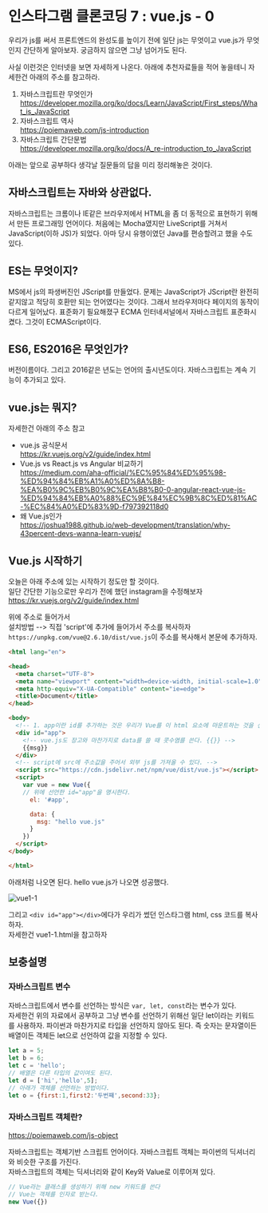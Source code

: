 # 인스타그램 클론코딩 7 : vue.js - 0

우리가 js를 써서 프론트엔드의 완성도를 높이기 전에 일단 js는 무엇이고 vue.js가 무엇인지 간단하게 알아보자.
궁금하지 않으면 그냥 넘어가도 된다.

사실 이런것은 인터넷을 보면 자세하게 나온다.
아래에 추천자료들을 적어 놓을테니 자세한건 아래의 주소를 참고하라.

1. 자바스크립트란 무엇인가  
https://developer.mozilla.org/ko/docs/Learn/JavaScript/First_steps/What_is_JavaScript
2. 자바스크립트 역사  
https://poiemaweb.com/js-introduction
2. 자바스크립트 간단문법  
https://developer.mozilla.org/ko/docs/A_re-introduction_to_JavaScript

아래는 앞으로 공부하다 생각날 질문들의 답을 미리 정리해놓은 것이다.

## 자바스크립트는 자바와 상관없다.
자바스크립트는 크롬이나 IE같은 브라우저에서 HTML을 좀 더 동적으로 표현하기 위해서 만든 프로그래밍 언어이다. 처음에는 Mocha였지만 LiveScript를 거쳐서 JavaScript(이하 JS)가 되었다. 아마 당시 유행이였던 Java를 편승할려고 했을 수도 있다.

## ES는 무엇이지?
MS에서 js의 파생버진인 JScript를 만들었다. 문제는 JavaScript가 JScript란 완전히 같지않고 적당히 호환만 되는 언어였다는 것이다. 그래서 브라우저마다 페이지의 동작이 다르게 일어났다.
표준화기 필요해졌구 ECMA 인터네셔널에서 자바스크립트 표준화시켰다. 그것이 ECMAScript이다.

## ES6, ES2016은 무엇인가?
버전이름이다. 그리고 2016같은 년도는 언어의 출시년도이다. 자바스크립트는 계속 기능이 추가되고 있다. 

## vue.js는 뭐지?
자세한건 아래의 주소 참고
- vue.js 공식문서  
https://kr.vuejs.org/v2/guide/index.html  
- Vue.js vs React.js vs Angular 비교하기   
https://medium.com/aha-official/%EC%95%84%ED%95%98-%ED%94%84%EB%A1%A0%ED%8A%B8-%EA%B0%9C%EB%B0%9C%EA%B8%B0-0-angular-react-vue-js-%ED%94%84%EB%A0%88%EC%9E%84%EC%9B%8C%ED%81%AC-%EC%84%A0%ED%83%9D-f797392118d0
- 왜 Vue.js인가  
https://joshua1988.github.io/web-development/translation/why-43percent-devs-wanna-learn-vuejs/

## Vue.js 시작하기
오늘은 아래 주소에 있는 시작하기 정도만 할 것이다.  
일단 간단한 기능으로만 우리가 전에 했던 instagram을 수정해보자
https://kr.vuejs.org/v2/guide/index.html

위에 주소로 들어가서  
설치방법 --> 직접 'script'에 추가에 들어가서 주소를 복사하자
`https://unpkg.com/vue@2.6.10/dist/vue.js`이 주소를 복사해서 본문에 추가하자.

```html
<html lang="en">

<head>
  <meta charset="UTF-8">
  <meta name="viewport" content="width=device-width, initial-scale=1.0">
  <meta http-equiv="X-UA-Compatible" content="ie=edge">
  <title>Document</title>
</head>

<body>
  <!-- 1. app이란 id를 추가하는 것은 우리가 Vue를 이 html 요소에 마운트하는 것을 선언하기 위함이다. -->
  <div id="app">
    <!-- vue.js도 장고와 마찬가지로 data를 쓸 때 콧수염를 쓴다. {{}} -->
    {{msg}}
  </div>
  <!-- script에 src에 주소값을 주어서 외부 js를 가져올 수 있다. -->
  <script src="https://cdn.jsdelivr.net/npm/vue/dist/vue.js"></script>
  <script>
    var vue = new Vue({
    // 위에 선언한 id="app"을 명시한다.
      el: '#app',

      data: {
        msg: "hello vue.js"
      }
    })
  </script>
</body>

</html>
```
아래처럼 나오면 된다. hello vue.js가 나오면 성공했다.

![vue1-1]()

그리고 ```<div id="app"></div>```에다가 우리가 썼던 인스타그램 html, css 코드를 복사하자.  
자세한건 vue1-1.html을 참고하자


## 보충설명

### 자바스크립트 변수
자바스크립트에서 변수를 선언하는 방식은 `var, let, const`라는 변수가 있다.  
자세한건 위의 자료에서 공부하고 그냥 변수를 선언하기 위해선 일단 let이라는 키워드를 사용하자.
파이썬과 마찬가지로 타입을 선언하지 않아도 된다. 즉 숫자는 문자열이든 배열이든 객체든 let으로 선언하여 값을 지정할 수 있다.
```js
let a = 5;
let b = 6;
let c = 'hello';
// 배열은 다른 타입의 값이여도 된다.
let d = ['hi','hello',5];
// 아래가 객체를 선언하는 방법이다.
let o = {first:1,first2:'두번쨰',second:33};
```

### 자바스크립트 객체란?
https://poiemaweb.com/js-object  

자바스크립트는 객체기반 스크립트 언어이다. 자바스크립트 객체는 파이썬의 딕셔너리와 비슷한 구조를 가진다.  
자바스크립트의 객체는 딕셔너리와 같이 Key와 Value로 이루어져 있다.
```js
// Vue라는 클래스를 생성하기 위해 new 키워드를 쓴다
// Vue는 객체를 인자로 받는다.
new Vue({})

```